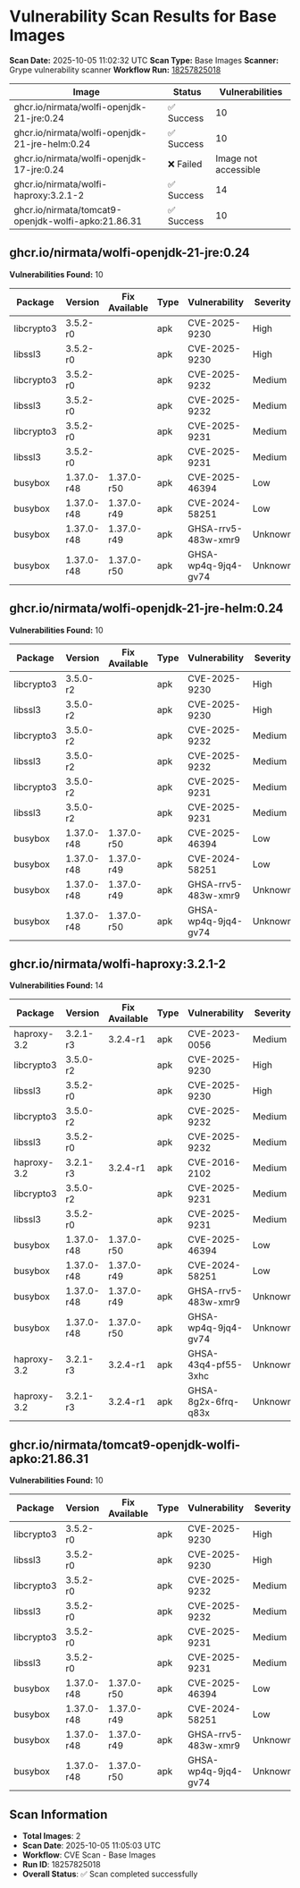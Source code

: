 # Vulnerability Scan Results for Base Images

**Scan Date:** 2025-10-05 11:02:32 UTC
**Scan Type:** Base Images
**Scanner:** Grype vulnerability scanner
**Workflow Run:** [18257825018](https://github.com/nirmata/nch-release-management/actions/runs/18257825018)

| Image | Status | Vulnerabilities |
|-------|--------|----------------|
| ghcr.io/nirmata/wolfi-openjdk-21-jre:0.24 | ✅ Success | 10 |
| ghcr.io/nirmata/wolfi-openjdk-21-jre-helm:0.24 | ✅ Success | 10 |
| ghcr.io/nirmata/wolfi-openjdk-17-jre:0.24 | ❌ Failed | Image not accessible |
| ghcr.io/nirmata/wolfi-haproxy:3.2.1-2 | ✅ Success | 14 |
| ghcr.io/nirmata/tomcat9-openjdk-wolfi-apko:21.86.31 | ✅ Success | 10 |

## ghcr.io/nirmata/wolfi-openjdk-21-jre:0.24

**Vulnerabilities Found:** 10

| Package | Version | Fix Available | Type | Vulnerability | Severity | Published Date |
|---------|---------|---------------|------|---------------|----------|----------------|
| libcrypto3 | 3.5.2-r0 |  | apk | CVE-2025-9230 | High | 2025-09-30 |
| libssl3 | 3.5.2-r0 |  | apk | CVE-2025-9230 | High | 2025-09-30 |
| libcrypto3 | 3.5.2-r0 |  | apk | CVE-2025-9232 | Medium | CVE (date unavailable) |
| libssl3 | 3.5.2-r0 |  | apk | CVE-2025-9232 | Medium | CVE (date unavailable) |
| libcrypto3 | 3.5.2-r0 |  | apk | CVE-2025-9231 | Medium | CVE (date unavailable) |
| libssl3 | 3.5.2-r0 |  | apk | CVE-2025-9231 | Medium | CVE (date unavailable) |
| busybox | 1.37.0-r48 | 1.37.0-r50 | apk | CVE-2025-46394 | Low | CVE (date unavailable) |
| busybox | 1.37.0-r48 | 1.37.0-r49 | apk | CVE-2024-58251 | Low | CVE (date unavailable) |
| busybox | 1.37.0-r48 | 1.37.0-r49 | apk | GHSA-rrv5-483w-xmr9 | Unknown | 2025-04-23 |
| busybox | 1.37.0-r48 | 1.37.0-r50 | apk | GHSA-wp4q-9jq4-gv74 | Unknown | 2025-04-23 |

## ghcr.io/nirmata/wolfi-openjdk-21-jre-helm:0.24

**Vulnerabilities Found:** 10

| Package | Version | Fix Available | Type | Vulnerability | Severity | Published Date |
|---------|---------|---------------|------|---------------|----------|----------------|
| libcrypto3 | 3.5.0-r2 |  | apk | CVE-2025-9230 | High | CVE (date unavailable) |
| libssl3 | 3.5.0-r2 |  | apk | CVE-2025-9230 | High | CVE (date unavailable) |
| libcrypto3 | 3.5.0-r2 |  | apk | CVE-2025-9232 | Medium | CVE (date unavailable) |
| libssl3 | 3.5.0-r2 |  | apk | CVE-2025-9232 | Medium | CVE (date unavailable) |
| libcrypto3 | 3.5.0-r2 |  | apk | CVE-2025-9231 | Medium | CVE (date unavailable) |
| libssl3 | 3.5.0-r2 |  | apk | CVE-2025-9231 | Medium | CVE (date unavailable) |
| busybox | 1.37.0-r48 | 1.37.0-r50 | apk | CVE-2025-46394 | Low | CVE (date unavailable) |
| busybox | 1.37.0-r48 | 1.37.0-r49 | apk | CVE-2024-58251 | Low | CVE (date unavailable) |
| busybox | 1.37.0-r48 | 1.37.0-r49 | apk | GHSA-rrv5-483w-xmr9 | Unknown | 2025-04-23 |
| busybox | 1.37.0-r48 | 1.37.0-r50 | apk | GHSA-wp4q-9jq4-gv74 | Unknown | 2025-04-23 |

## ghcr.io/nirmata/wolfi-haproxy:3.2.1-2

**Vulnerabilities Found:** 14

| Package | Version | Fix Available | Type | Vulnerability | Severity | Published Date |
|---------|---------|---------------|------|---------------|----------|----------------|
| haproxy-3.2 | 3.2.1-r3 | 3.2.4-r1 | apk | CVE-2023-0056 | Medium | 2023-03-23 |
| libcrypto3 | 3.5.0-r2 |  | apk | CVE-2025-9230 | High | CVE (date unavailable) |
| libssl3 | 3.5.2-r0 |  | apk | CVE-2025-9230 | High | CVE (date unavailable) |
| libcrypto3 | 3.5.0-r2 |  | apk | CVE-2025-9232 | Medium | CVE (date unavailable) |
| libssl3 | 3.5.2-r0 |  | apk | CVE-2025-9232 | Medium | 2025-09-30 |
| haproxy-3.2 | 3.2.1-r3 | 3.2.4-r1 | apk | CVE-2016-2102 | Medium | CVE (date unavailable) |
| libcrypto3 | 3.5.0-r2 |  | apk | CVE-2025-9231 | Medium | CVE (date unavailable) |
| libssl3 | 3.5.2-r0 |  | apk | CVE-2025-9231 | Medium | CVE (date unavailable) |
| busybox | 1.37.0-r48 | 1.37.0-r50 | apk | CVE-2025-46394 | Low | CVE (date unavailable) |
| busybox | 1.37.0-r48 | 1.37.0-r49 | apk | CVE-2024-58251 | Low | CVE (date unavailable) |
| busybox | 1.37.0-r48 | 1.37.0-r49 | apk | GHSA-rrv5-483w-xmr9 | Unknown | 2025-04-23 |
| busybox | 1.37.0-r48 | 1.37.0-r50 | apk | GHSA-wp4q-9jq4-gv74 | Unknown | 2025-04-23 |
| haproxy-3.2 | 3.2.1-r3 | 3.2.4-r1 | apk | GHSA-43q4-pf55-3xhc | Unknown | 2023-03-23 |
| haproxy-3.2 | 3.2.1-r3 | 3.2.4-r1 | apk | GHSA-8g2x-6frq-q83x | Unknown | 2022-05-17 |

## ghcr.io/nirmata/tomcat9-openjdk-wolfi-apko:21.86.31

**Vulnerabilities Found:** 10

| Package | Version | Fix Available | Type | Vulnerability | Severity | Published Date |
|---------|---------|---------------|------|---------------|----------|----------------|
| libcrypto3 | 3.5.2-r0 |  | apk | CVE-2025-9230 | High | CVE (date unavailable) |
| libssl3 | 3.5.2-r0 |  | apk | CVE-2025-9230 | High | CVE (date unavailable) |
| libcrypto3 | 3.5.2-r0 |  | apk | CVE-2025-9232 | Medium | CVE (date unavailable) |
| libssl3 | 3.5.2-r0 |  | apk | CVE-2025-9232 | Medium | CVE (date unavailable) |
| libcrypto3 | 3.5.2-r0 |  | apk | CVE-2025-9231 | Medium | CVE (date unavailable) |
| libssl3 | 3.5.2-r0 |  | apk | CVE-2025-9231 | Medium | CVE (date unavailable) |
| busybox | 1.37.0-r48 | 1.37.0-r50 | apk | CVE-2025-46394 | Low | 2025-04-23 |
| busybox | 1.37.0-r48 | 1.37.0-r49 | apk | CVE-2024-58251 | Low | CVE (date unavailable) |
| busybox | 1.37.0-r48 | 1.37.0-r49 | apk | GHSA-rrv5-483w-xmr9 | Unknown | 2025-04-23 |
| busybox | 1.37.0-r48 | 1.37.0-r50 | apk | GHSA-wp4q-9jq4-gv74 | Unknown | 2025-04-23 |

## Scan Information
- **Total Images**: 2
- **Scan Date**: 2025-10-05 11:05:03 UTC
- **Workflow**: CVE Scan - Base Images
- **Run ID**: 18257825018
- **Overall Status**: ✅ Scan completed successfully

